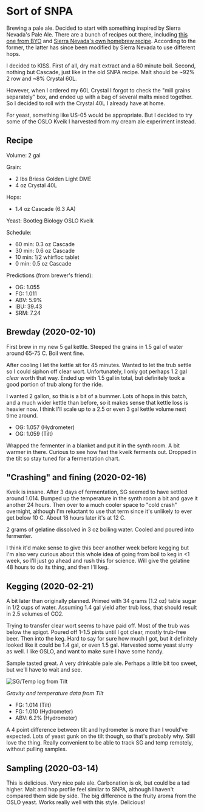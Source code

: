 
# Sort of SNPA

Brewing a pale ale. Decided to start with something inspired by Sierra
Nevada's Pale Ale. There are a bunch of recipes out there, including
[this one from
BYO](https://byo.com/recipe/sierra-nevada-pale-ale-clone-2/) and
[Sierra Nevada's own homebrew
recipe](https://sierranevada.com/blog/pale-ale-homebrew-recipe/). According
to the former, the latter has since been modified by Sierra Nevada to
use different hops.

I decided to KISS. First of all, dry malt extract and a 60 minute
boil. Second, nothing but Cascade, just like in the old SNPA
recipe. Malt should be ~92% 2 row and ~8% Crystal 60L.

However, when I ordered my 60L Crystal I forgot to check the "mill
grains separately" box, and ended up with a bag of several malts mixed
together. So I decided to roll with the Crystal 40L I already have at
home.

For yeast, something like US-05 would be appropriate. But I decided to
try some of the OSLO Kveik I harvested from my cream ale experiment
instead.

## Recipe

Volume: 2 gal

Grain:
- 2 lbs Briess Golden Light DME
- 4 oz Crystal 40L

Hops:
- 1.4 oz Cascade (6.3 AA)

Yeast: Bootleg Biology OSLO Kveik

Schedule:
- 60 min: 0.3 oz Cascade
- 30 min: 0.6 oz Cascade
- 10 min: 1/2 whirfloc tablet
- 0 min: 0.5 oz Cascade

Predictions (from brewer's friend):
- OG: 1.055
- FG: 1.011
- ABV: 5.9%
- IBU: 39.43
- SRM: 7.24

## Brewday (2020-02-10)

First brew in my new 5 gal kettle. Steeped the grains in 1.5 gal of
water around 65-75 C. Boil went fine.

After cooling I let the kettle sit for 45 minutes. Wanted to let the
trub settle so I could siphon off clear wort. Unfortunately, I only
got perhaps 1.2 gal _clear_ worth that way. Ended up with 1.5 gal in
total, but definitely took a good portion of trub along for the ride.

I wanted 2 gallon, so this is a bit of a bummer. Lots of hops in this
batch, and a much wider kettle than before, so it makes sense that
kettle loss is heavier now. I think I'll scale up to a 2.5 or even 3
gal kettle volume next time around.

- OG: 1.057 (Hydrometer)
- OG: 1.059 (Tilt)

Wrapped the fermenter in a blanket and put it in the synth room. A bit
warmer in there. Curious to see how fast the kveik ferments
out. Dropped in the tilt so stay tuned for a fermentation chart.

## "Crashing" and fining (2020-02-16)

Kveik is insane. After 3 days of fermentation, SG seemed to have
settled around 1.014. Bumped up the temperature in the synth room a
bit and gave it another 24 hours. Then over to a much cooler space to
"cold crash" overnight, although I'm reluctant to use that term since
it's unlikely to ever get below 10 C. About 18 hours later it's at 12
C.

2 grams of gelatine dissolved in 3 oz boiling water. Cooled and poured
into fermenter.

I think it'd make sense to give this beer another week before kegging
but I'm also very curious about this whole idea of going from boil to
keg in <1 week, so I'll just go ahead and rush this for science.  Will
give the gelatine 48 hours to do its thing, and then I'll keg.

## Kegging (2020-02-21)

A bit later than originally planned. Primed with 34 grams (1.2 oz)
table sugar in 1/2 cups of water. Assuming 1.4 gal yield after trub
loss, that should result in 2.5 volumes of CO2.

Trying to transfer clear wort seems to have paid off. Most of the trub
was below the spigot. Poured off 1-1.5 pints until I got clear, mostly
trub-free beer. Then into the keg. Hard to say for sure how much I
got, but it definitely looked like it could be 1.4 gal, or even 1.5
gal. Harvested some yeast slurry as well. I like OSLO, and want to
make sure I have some handy.

Sample tasted great. A very drinkable pale ale. Perhaps a little bit
too sweet, but we'll have to wait and see.

![SG/Temp log from Tilt](tilt_2020-01-18.png)

*Gravity and temperature data from Tilt*

- FG: 1.014 (Tilt)
- FG: 1.010 (Hydrometer)
- ABV: 6.2% (Hydrometer)

A 4 point difference between tilt and hydrometer is more than I
would've expected. Lots of yeast gunk on the tilt though, so that's
probably why. Still love the thing. Really convenient to be able to
track SG and temp remotely, without pulling samples.

## Sampling (2020-03-14)

This is delicious. Very nice pale ale. Carbonation is ok, but could be
a tad higher. Malt and hop profile feel similar to SNPA, although I
haven't compared them side by side. The big difference is the fruity
aroma from the OSLO yeast. Works really well with this
style. Delicious!
